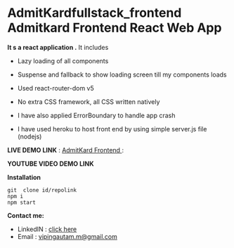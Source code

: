 # AdmitKardfullstack_frontend Admitkard Frontend React Web App

**It s a react application .**
It includes 
 

 - Lazy loading of all components
 - Suspense and fallback to show  loading screen till  my components
   loads
   
 - Used react-router-dom v5

 

 - No extra CSS framework, all CSS written natively
 - I have also applied ErrorBoundary to handle  app crash
 - I have used heroku to host front end by using  simple server.js file (nodejs)

 **LIVE DEMO LINK**   :   [AdmitKard Frontend  ](https://github.com/gautism1/admitkard) : 

**YOUTUBE VIDEO DEMO LINK** 

**Installation** 
   
    git  clone id/repolink
    npm i
    npm start 

**Contact me:**

 - LinkedIN : [click here](https://www.linkedin.com/in/vipingautamj/)
 - Email : vipingautam.m@gmail.com
 